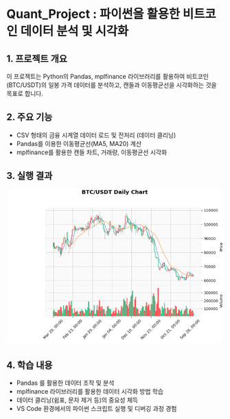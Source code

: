 # Quant_Project : 파이썬을 활용한 비트코인 데이터 분석 및 시각화

## 1. 프로젝트 개요
이 프로젝트는 Python의 Pandas, mplfinance 라이브러리를 활용하여 비트코인(BTC/USDT)의 일봉 가격 데이터를 분석하고, 캔들과 이동평균선을 시각화하는 것을 목표로 합니다.

## 2. 주요 기능
- CSV 형태의 금융 시계열 데이터 로드 및 전처리 (데이터 클리닝)
- Pandas를 이용한 이동평균선(MA5, MA20) 계산
- mplfinance를 활용한 캔들 차트, 거래량, 이동평균선 시각화

## 3. 실행 결과
![결과 차트](Figure_1.png)

## 4. 학습 내용
- Pandas 를 활용한 데이터 조작 및 분석
- mplfinance 라이브러리를 활용한 데이터 시각화 방법 학습
- 데이터 클리닝(쉼표, 문자 제거 등)의 중요성 체득
- VS Code 환경에서의 파이썬 스크립트 실행 및 디버깅 과정 경험
